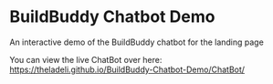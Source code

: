 # BuildBuddy Chatbot Demo
An interactive demo of the BuildBuddy chatbot for the landing page

You can view the live ChatBot over here:
https://theladeli.github.io/BuildBuddy-Chatbot-Demo/ChatBot/